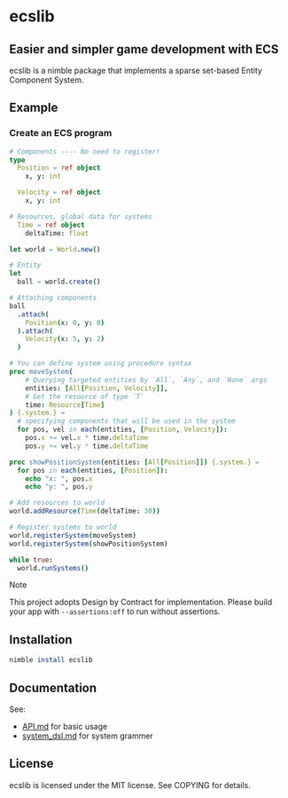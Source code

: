 # ecslib
## Easier and simpler game development with ECS
ecslib is a nimble package that implements a sparse set-based Entity Component System.

## Example

### Create an ECS program
```nim
# Components ---- No need to register!
type
  Position = ref object
    x, y: int

  Velocity = ref object
    x, y: int

# Resources, global data for systems
  Time = ref object
    deltaTime: float

let world = World.new()

# Entity
let
  ball = world.create()

# Attaching components
ball
  .attach(
    Position(x: 0, y: 0)
  ).attach(
    Velocity(x: 5, y: 2)
  )

# You can define system using procedure syntax
proc moveSystem(
    # Querying targeted entities by `All`, `Any`, and `None` args
    entities: [All[Position, Velocity]],
    # Get the resource of type `T`
    time: Resource[Time]
) {.system.} =
  # specifying components that will be used in the system
  for pos, vel in each(entities, [Position, Velocity]):
    pos.x += vel.x * time.deltaTime
    pos.y += vel.y * time.deltaTime

proc showPositionSystem(entities: [All[Position]]) {.system.} =
  for pos in each(entities, [Position]):
    echo "x: ", pos.x
    echo "y: ", pos.y

# Add resources to world
world.addResource(Time(deltaTime: 30))

# Register systems to world
world.registerSystem(moveSystem)
world.registerSystem(showPositionSystem)

while true:
  world.runSystems()
```

> [!NOTE]
> This project adopts Design by Contract for implementation. Please build your app with `--assertions:off` to run without assertions.

## Installation
```nim
nimble install ecslib
```

## Documentation
See:
- [API.md](../docs/API.md) for basic usage
- [system_dsl.md](../docs/system_dsl.md) for system grammer

## License
ecslib is licensed under the MIT license. See COPYING for details.

